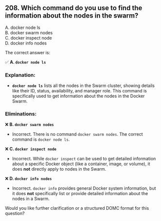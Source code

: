 ## 208. Which command do you use to find the information about the nodes in the swarm?
A. docker node ls  
B. docker swarm nodes  
C. docker inspect node  
D. docker info nodes  

The correct answer is:  

✅ **A. `docker node ls`**  

### Explanation:  
- **`docker node ls`** lists all the nodes in the Swarm cluster, showing details like their ID, status, availability, and manager role. This command is specifically used to get information about the nodes in the Docker Swarm.  

### Eliminations:  
❌ **B. `docker swarm nodes`**  
- Incorrect. There is no command `docker swarm nodes`. The correct command is `docker node ls`.  

❌ **C. `docker inspect node`**  
- Incorrect. While `docker inspect` can be used to get detailed information about a specific Docker object (like a container, image, or volume), it does **not** directly apply to nodes in the Swarm.  

❌ **D. `docker info nodes`**  
- Incorrect. `docker info` provides general Docker system information, but it does **not** specifically list or provide detailed information about the nodes in a Swarm.  

Would you like further clarification or a structured DOMC format for this question?
